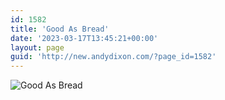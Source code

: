```yaml
---
id: 1582
title: 'Good As Bread'
date: '2023-03-17T13:45:21+00:00'
layout: page
guid: 'http://new.andydixon.com/?page_id=1582'
---
```


![Good As Bread](https://i0.wp.com/assets.g8x2.ldn.idrivee2-23.com/posters/Good%20As%20Bread%2001.jpg?w=1200&ssl=1 "Good As Bread")